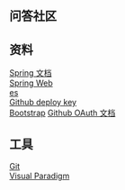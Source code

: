 ## 问答社区

## 资料
[Spring 文档](https://spring.io/guides)
<br>[Spring Web](https://spring.io/guides/gs/serving-web-content/)
<br>[es](https://elasticsearch.cn/explore)
<br>[Github deploy key](https://developer.github.com/v3/guides/managing-deploy-keys/#deploy-keys)
<br>[Bootstrap](https://v3.bootcss.com/components/#navbar-default)
[Github OAuth 文档](https://developer.github.com/apps/building-oauth-apps/creating-an-oauth-app/)
## 工具
[Git](https://www.git-scm.com/download/)
<br>[Visual Paradigm](https://www.visual-paradigm.com)
